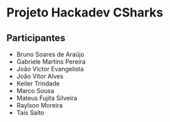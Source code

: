 # Projeto Hackadev CSharks

## Participantes
- Bruno Soares de Araújo
- Gabriele Martins Pereira
- João Victor Evangelista
- João Vitor Alves
- Keiler Trindade 
- Marco Sousa
- Mateus Fujita Silveira
- Raylson Moreira
- Taís Saito
